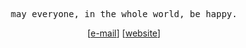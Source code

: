 <!---
hawkf07/hawkf07 is a ✨ special ✨ repository because its `README.md` (this file) appears on your GitHub profile.
You can click the Preview link to take a look at your changes.
--->
<p align="left"><b></b></p>
  <p align="center">
    <samp>
      may everyone, in the whole world, be happy.
    </samp>
  </p>
<p align="center">
    [<a href="mailto:fikrifadilah299@gmail.com">e-mail</a>]
    [<a href="https://hawkf07.vercel.app/">website</a>]
  </samp>
</p>
